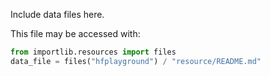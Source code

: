 Include data files here.

This file may be accessed with:

```Python
from importlib.resources import files
data_file = files("hfplayground") / "resource/README.md"
```
